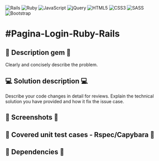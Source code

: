 <p>
    <img alt="Rails" src="https://img.shields.io/badge/rails%20-%23CC0000.svg?&style=for-the-badge&logo=ruby-on-rails&logoColor=white%22/%3E">
    <img alt="Ruby" src="https://img.shields.io/badge/ruby-%23CC342D.svg?&style=for-the-badge&logo=ruby&logoColor=white%22/%3E">
    <img alt="JavaScript" src="https://img.shields.io/badge/javascript%20-%23323330.svg?&style=for-the-badge&logo=javascript&logoColor=%23F7DF1E%22/%3E">
    <img alt="jQuery" src="https://img.shields.io/badge/jquery%20-%230769AD.svg?&style=for-the-badge&logo=jquery&logoColor=white%22/%3E">
    <img alt="HTML5" src="https://img.shields.io/badge/html5%20-%23E34F26.svg?&style=for-the-badge&logo=html5&logoColor=white%22/%3E">
    <img alt="CSS3" src="https://img.shields.io/badge/css3%20-%231572B6.svg?&style=for-the-badge&logo=css3&logoColor=white%22/%3E">
    <img alt="SASS" src="https://img.shields.io/badge/SASS%20-hotpink.svg?&style=for-the-badge&logo=SASS&logoColor=white%22/%3E">
    <img alt="Bootstrap" src="https://img.shields.io/badge/bootstrap%20-%23563D7C.svg?&style=for-the-badge&logo=bootstrap&logoColor=white%22/%3E">
</p>


<h1>#Pagina-Login-Ruby-Rails</h1>

## :gem: Description gem	:gem:
Clearly and concisely describe the problem. 

## :computer: Solution description :computer:
Describe your code changes in detail for reviews. Explain the technical solution you have provided and how it fix the issue case.

## :shark: Screenshots 	:shark:

## :metal: Covered unit test cases - Rspec/Capybara :metal:

## :handshake: Dependencies :handshake: